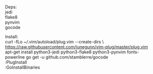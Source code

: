 Deps:  
jedi  
flake8  
pynvim  
gocode  


Install:  
curl -fLo ~/.vim/autoload/plug.vim --create-dirs \  
    https://raw.githubusercontent.com/junegunn/vim-plug/master/plug.vim  
apt-get install python3-jedi python3-flake8 python3-pynvim fonts-powerline
go get -u github.com/stamblerre/gocode  
:PlugInstall  
:GoInstallBinaries  

